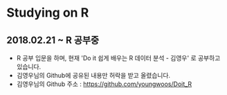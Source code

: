 # Studying on R
## 2018.02.21 ~ R 공부중

- R 공부 입문을 하며, 현재 'Do it 쉽게 배우는 R 데이터 분석 - 김영우' 로 공부하고 있습니다.
- 김영우님의 Github에 공유된 내용만 허락을 받고 올렸습니다.
- 김영우님의 Github 주소 : https://github.com/youngwoos/Doit_R